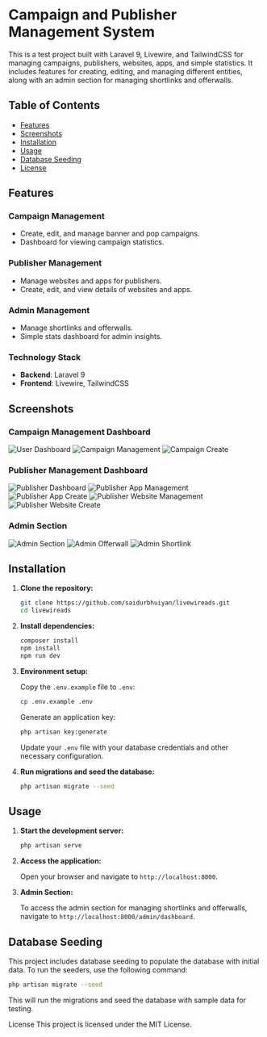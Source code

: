 # Campaign and Publisher Management System

This is a test project built with Laravel 9, Livewire, and TailwindCSS for managing campaigns, publishers, websites, apps, and simple statistics. It includes features for creating, editing, and managing different entities, along with an admin section for managing shortlinks and offerwalls.

## Table of Contents

- [Features](#features)
- [Screenshots](#screenshots)
- [Installation](#installation)
- [Usage](#usage)
- [Database Seeding](#database-seeding)
- [License](#license)

## Features

### Campaign Management
- Create, edit, and manage banner and pop campaigns.
- Dashboard for viewing campaign statistics.

### Publisher Management
- Manage websites and apps for publishers.
- Create, edit, and view details of websites and apps.

### Admin Management
- Manage shortlinks and offerwalls.
- Simple stats dashboard for admin insights.

### Technology Stack
- **Backend**: Laravel 9
- **Frontend**: Livewire, TailwindCSS

## Screenshots

### Campaign Management Dashboard
![User Dashboard](screenshots/user.png)
![Campaign Management](screenshots/user-campaign.png)
![Campaign Create](screenshots/user-campaign-create.png)

### Publisher Management Dashboard
![Publisher Dashboard](screenshots/publisher.png)
![Publisher App Management](screenshots/publisher-apps.png)
![Publisher App Create](screenshots/publisher-app-create.png)
![Publisher Website Management](screenshots/publisher-website.png)
![Publisher Website Create](screenshots/publisher-website-create.png)

### Admin Section
![Admin Section](screenshots/admin.png)
![Admin Offerwall](screenshots/admin-offerwall.png)
![Admin Shortlink](screenshots/admin-shortlink.png)

## Installation

1. **Clone the repository:**

    ```bash
    git clone https://github.com/saidurbhuiyan/livewireads.git
    cd livewireads
    ```

2. **Install dependencies:**

    ```bash
    composer install
    npm install
    npm run dev
    ```

3. **Environment setup:**

   Copy the `.env.example` file to `.env`:

    ```bash
    cp .env.example .env
    ```

   Generate an application key:

    ```bash
    php artisan key:generate
    ```

   Update your `.env` file with your database credentials and other necessary configuration.

4. **Run migrations and seed the database:**

    ```bash
    php artisan migrate --seed
    ```

## Usage

1. **Start the development server:**

    ```bash
    php artisan serve
    ```

2. **Access the application:**

   Open your browser and navigate to `http://localhost:8000`.

3. **Admin Section:**

   To access the admin section for managing shortlinks and offerwalls, navigate to `http://localhost:8000/admin/dashboard`.

## Database Seeding

This project includes database seeding to populate the database with initial data. To run the seeders, use the following command:

```bash
php artisan migrate --seed
```

This will run the migrations and seed the database with sample data for testing.

License
This project is licensed under the MIT License.
